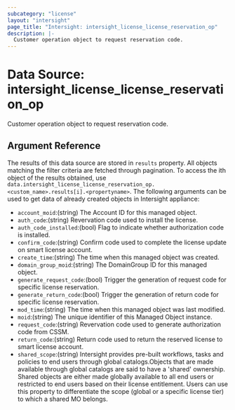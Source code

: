 ```yaml
---
subcategory: "license"
layout: "intersight"
page_title: "Intersight: intersight_license_license_reservation_op"
description: |-
  Customer operation object to request reservation code.
---
```


# Data Source: intersight_license_license_reservation_op
Customer operation object to request reservation code.
## Argument Reference
The results of this data source are stored in `results` property.
All objects matching the filter criteria are fetched through pagination.
To access the ith object of the results obtained, use `data.intersight_license_license_reservation_op.<custom_name>.results[i].<propertyname>`.
The following arguments can be used to get data of already created objects in Intersight appliance:
* `account_moid`:(string) The Account ID for this managed object. 
* `auth_code`:(string) Revervation code used to install the license. 
* `auth_code_installed`:(bool) Flag to indicate whether authorization code is installed. 
* `confirm_code`:(string) Confirm code used to complete the license update on smart license account. 
* `create_time`:(string) The time when this managed object was created. 
* `domain_group_moid`:(string) The DomainGroup ID for this managed object. 
* `generate_request_code`:(bool) Trigger the generation of request code for specific license reservation. 
* `generate_return_code`:(bool) Trigger the generation of return code for specific license reservation. 
* `mod_time`:(string) The time when this managed object was last modified. 
* `moid`:(string) The unique identifier of this Managed Object instance. 
* `request_code`:(string) Revervation code used to generate authorization code from CSSM. 
* `return_code`:(string) Return code used to return the reserved license to smart license account. 
* `shared_scope`:(string) Intersight provides pre-built workflows, tasks and policies to end users through global catalogs.Objects that are made available through global catalogs are said to have a 'shared' ownership. Shared objects are either made globally available to all end users or restricted to end users based on their license entitlement. Users can use this property to differentiate the scope (global or a specific license tier) to which a shared MO belongs. 
 